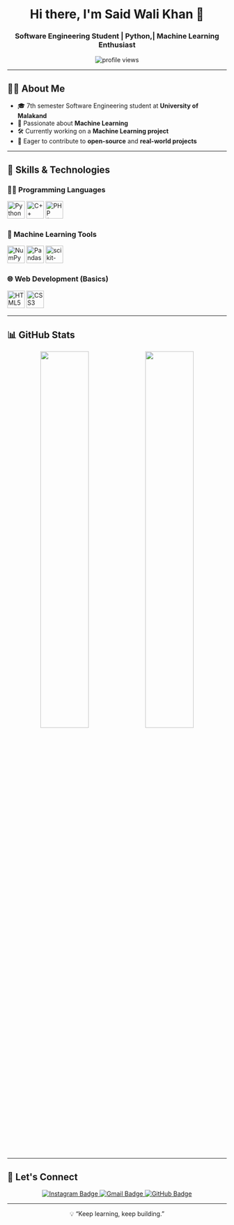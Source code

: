 <h1 align="center">Hi there, I'm Said Wali Khan 👋</h1>
<h3 align="center">Software Engineering Student | Python,| Machine Learning Enthusiast</h3>

<p align="center">
  <img src="https://komarev.com/ghpvc/?username=saidwalikhan&label=Profile%20Views&color=0e75b6&style=flat" alt="profile views" />
</p>

---

## 🧑‍💻 About Me

- 🎓 7th semester Software Engineering student at **University of Malakand**
- 🧠 Passionate about **Machine Learning**
- 🛠 Currently working on a **Machine Learning project**
- 🚀 Eager to contribute to **open-source** and **real-world projects**

---

## 💼 Skills & Technologies

### 👨‍💻 Programming Languages
<p>
  <img src="https://cdn.jsdelivr.net/gh/devicons/devicon/icons/python/python-original.svg" height="40" alt="Python" />
  <img src="https://cdn.jsdelivr.net/gh/devicons/devicon/icons/cplusplus/cplusplus-original.svg" height="40" alt="C++" />
  <img src="https://cdn.jsdelivr.net/gh/devicons/devicon/icons/php/php-original.svg" height="40" alt="PHP (Basic)" />
</p>

### 🤖 Machine Learning Tools
<p>
  <img src="https://cdn.jsdelivr.net/gh/devicons/devicon/icons/numpy/numpy-original.svg" height="40" alt="NumPy" />
  <img src="https://cdn.jsdelivr.net/gh/devicons/devicon/icons/pandas/pandas-original.svg" height="40" alt="Pandas" />
  <img src="https://upload.wikimedia.org/wikipedia/commons/0/05/Scikit_learn_logo_small.svg" height="40" alt="scikit-learn" />
</p>

### 🌐 Web Development (Basics)
<p>
  <img src="https://cdn.jsdelivr.net/gh/devicons/devicon/icons/html5/html5-original.svg" height="40" alt="HTML5" />
  <img src="https://cdn.jsdelivr.net/gh/devicons/devicon/icons/css3/css3-original.svg" height="40" alt="CSS3" />
</p>

---

## 📊 GitHub Stats

<p align="center">
  <img src="https://github-readme-stats.vercel.app/api?username=saidwalikhan&show_icons=true&theme=radical" width="47%" />
  <img src="https://github-readme-stats.vercel.app/api/top-langs/?username=saidwalikhan&layout=compact&theme=radical" width="47%" />
</p>

---

## 📢 Let's Connect

<p align="center">
  <a href="https://www.instagram.com/walikh123/" target="_blank">
    <img src="https://img.shields.io/badge/Instagram-walikh123-E4405F?style=for-the-badge&logo=instagram&logoColor=white" alt="Instagram Badge"/>
  </a>
  <a href="mailto:swalikhan885@gmail.com">
    <img src="https://img.shields.io/badge/Email-saidwalikhan@example.com-D14836?style=for-the-badge&logo=gmail&logoColor=white" alt="Gmail Badge"/>
  </a>
  <a href="https://github.com/saidwalikhan">
    <img src="https://img.shields.io/badge/GitHub-Said%20Wali%20Khan-181717?style=for-the-badge&logo=github" alt="GitHub Badge"/>
  </a>
</p>

---

<p align="center">💡 “Keep learning, keep building.”</p>
